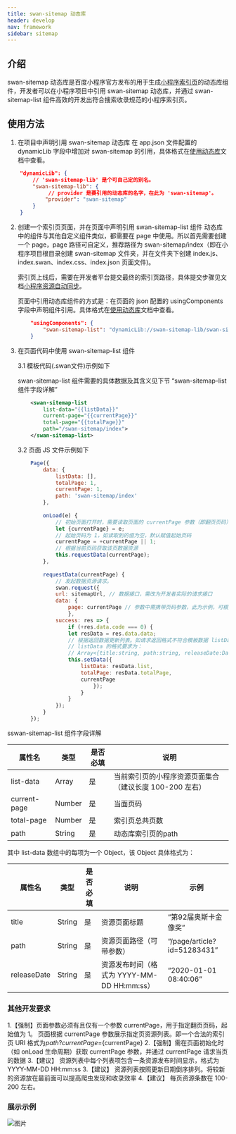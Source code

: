 ```yaml
---
title: swan-sitemap 动态库
header: develop
nav: framework
sidebar: sitemap
---
```




## 介绍 

swan-sitemap 动态库是百度小程序官方发布的用于生成[小程序索引页](https://smartprogram.baidu.com/docs/introduction/rank_synchronism/)的动态库组件，开发者可以在小程序项目中引用 swan-sitemap 动态库，并通过 swan-sitemap-list 组件高效的开发出符合搜索收录规范的小程序索引页。

## 使用方法 

1. 在项目中声明引用 swan-sitemap 动态库 
在 app.json 文件配置的 dynamicLib 字段中增加对 swan-sitemap 的引用，具体格式在[使用动态库](https://smartprogram.baidu.com/docs/develop/framework/dynamiclib_use/)文档中查看。 
```json
    "dynamicLib": {
        // 'swan-sitemap-lib' 是个可自己定的别名。
        "swan-sitemap-lib": {
             // provider 是要引用的动态库的名字，在此为 'swan-sitemap'。
            "provider": "swan-sitemap"
        }
    }
```

2. 创建一个索引页页面，并在页面中声明引用 swan-sitemap-list 组件 
    动态库中的组件与其他自定义组件类似，都需要在 page 中使用。所以首先需要创建一个 page，page 路径可自定义，推荐路径为 swan-sitemap/index（即在小程序项目根目录创建 swan-sitemap 文件夹，并在文件夹下创建 index.js、index.swan、index.css、index.json 页面文件)。

    索引页上线后，需要在开发者平台提交最终的索引页路径，具体提交步骤见文档[小程序资源自动同步](https://smartprogram.baidu.com/docs/introduction/rank_synchronism)。

    页面中引用动态库组件的方式是：在页面的 json 配置的 usingComponents 字段中声明组件引用。具体格式在[使用动态库](https://smartprogram.baidu.com/docs/develop/framework/dynamiclib_use/)文档中查看。
    ```json
        "usingComponents": {
            "swan-sitemap-list": "dynamicLib://swan-sitemap-lib/swan-sitemap-list"
        }
    ```
3. 在页面代码中使用 swan-sitemap-list 组件 

    3.1 模板代码(.swan文件)示例如下

    swan-sitemap-list 组件需要的具体数据及其含义见下节 “swan-sitemap-list 组件字段详解”
    ```xml
        <swan-sitemap-list
            list-data="{{listData}}"
            current-page="{{currentPage}}"
            total-page="{{totalPage}}"
            path="/swan-sitemap/index">
        </swan-sitemap-list>
    ```
    3.2 页面 JS 文件示例如下
    ```js
        Page({
            data: {
                listData: [],
                totalPage: 1,
                currentPage: 1,
                path: 'swan-sitemap/index'
            },
            
            onLoad(e) {
                // 初始页面打开时，需要读取页面的 currentPage 参数（即翻页页码），并根据参数值请求数据
                let {currentPage} = e;
                // 起始页码为 1，如读取到的值为空，默认赋值起始页码
                currentPage = +currentPage || 1;
                // 根据当前页码获取该页数据资源
                this.requestData(currentPage);
            },
            
            requestData(currentPage) {
                // 发起数据资源请求。
                swan.request({
                url: sitemapUrl, // 数据接口，需改为开发者实际的请求接口
                data: {
                    page: currentPage // 参数中需携带页码参数，此为示例，可根据实际情况传入其他所需参数
                    },
                success: res => {
                    if (+res.data.code === 0) {
                    let resData = res.data.data;
                    // 根据返回数据更新列表。如请求返回格式不符合模板数据 listData 的要求格式，需调整格式后再赋值给 listData。
                    // listData 的格式要求为：
                    // Array<{title:string, path:string, releaseDate:DateString}>，详见下节 “list-data 项格式说明”
                    this.setData({
                        listData: resData.list,
                        totalPage: resData.totalPage,
                        currentPage
                            });
                        }
                    }
                });
            }
        });
    ```
sswan-sitemap-list 组件字段详解 

|属性名 | 类型 | 是否必填 | 说明 | 
|---|---|---|---|
|list-data | Array | 是 | 当前索引页的小程序资源页面集合（建议长度 100-200 左右） | 
|current-page | Number | 是 | 当面页码 | 
|total-page|Number  | 是 | 索引页总共页数 | 
|path |String  | 是 | 动态库索引页的path | 

其中 list-data 数组中的每项为一个 Object，该 Object 具体格式为：

|属性名 | 类型 | 是否必填 | 说明 | 示例 | 
|---|---|---|---|---|
|title| String | 是 | 资源页面标题 | “第92届奥斯卡金像奖” | 
|path | String | 是 | 资源页面路径（可带参数） | “/page/article?id=51283431” | 
|releaseDate | String | 是 | 资源发布时间（格式为 YYYY-MM-DD HH:mm:ss） | “2020-01-01 08:40:06” | 

### 其他开发要求 

1.【强制】页面参数必须有且仅有一个参数 currentPage，用于指定翻页页码，起始值为 1。 页面根据 currentPage 参数展示指定页资源列表。即一个合法的索引页 URI 格式为${path}?currentPage=${currentPage}
2.【强制】需在页面初始化时（如 onLoad 生命周期）获取 currentPage 参数，并通过 currentPage 请求当页的数据
3.【建议】 资源列表中每个列表项包含一条资源发布时间显示，格式为 YYYY-MM-DD HH:mm:ss
3.【建议】 资源列表按照更新日期倒序排列。将较新的资源放在最前面可以提高爬虫发现和收录效率
4.【建议】 每页资源条数在 100-200 左右。

### 展示示例 
![图片](https://b.bdstatic.com/searchbox/icms/searchbox/img/20200116.png)
